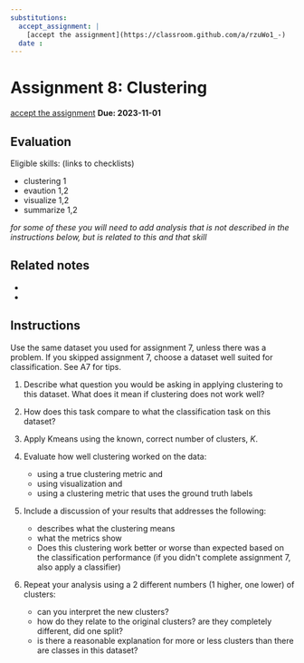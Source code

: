 ```yaml
---
substitutions:
  accept_assignment: |
    [accept the assignment](https://classroom.github.com/a/rzuWo1_-)
  date : 
---
```

# Assignment 8: Clustering

 [accept the assignment](https://classroom.github.com/a/NUKuma7J)
__Due: 2023-11-01__

## Evaluation

Eligible skills: (links to checklists)
- clustering 1
- evaution 1,2
- visualize 1,2
- summarize 1,2

_for some of these you will need to add analysis that is not described in the instructions below, but is related to this and that skill_

## Related notes


- [](../notes/2024-10-22)
- [](../notes/2024-10-24)



## Instructions

Use the same dataset you used for assignment 7, unless there was a problem. If you skipped assignment 7, choose a dataset well suited for classification. See A7 for tips. 

1. Describe what question you would be asking in applying clustering to this dataset. What does it mean if clustering does not work well? 
2. How does this task compare to what the classification task on this dataset?
3. Apply Kmeans using the known, correct number of clusters, $K$.
4.  Evaluate how well clustering worked on the data:

    - using a true clustering metric and
    - using visualization and
    - using a clustering metric that uses the ground truth labels
5. Include a discussion of your results that addresses the following:

    - describes what the clustering means
    - what the metrics show
    - Does this clustering work better or worse than expected based on the classification performance (if you didn't complete assignment 7, also apply a classifier)
6. Repeat your analysis using a 2 different numbers (1 higher, one lower) of clusters:

    - can you interpret the new clusters?
    - how do they relate to the original clusters? are they completely different, did one split?
    - is there a reasonable explanation for more or less clusters than there are classes in this dataset?

<!-- 
## For classification

```{warning}
Do this only if you did not already earn classification level 2
```

1. Fit your chosen classifier with the default parameters on 50% of the data
1. Test it on 50% held out data and generate a classification report
1. Inspect the model to answer the questions appropriate to your model.

    - Does this model make sense?
    - (if DT) Are there any leaves that are very small?
    - (if DT) Is this an interpretable number of levels?
    - (if GNB) do the parameters fit the data well?
    - (if GNB) do the paramters generate similar synthetic data
1. Interpret the model and its performance in terms of the application. Example questions to consider in your response include

  - do you think this model is good enough to use for real?
  - is this a model you would trust?
  - do you think that a more complex model should be used?
  - do you think that maybe this task cannot be done with machine learning? -->
